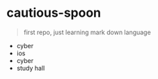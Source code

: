 # cautious-spoon
> first repo, just learning mark down language

* cyber
* ios
* cyber
* study hall
